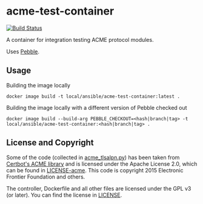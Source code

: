 # acme-test-container

[![Build Status](https://dev.azure.com/ansible/acme-test-container/_apis/build/status/CI?branchName=main)](https://dev.azure.com/ansible/acme-test-container/_build?definitionId=11)

A container for integration testing ACME protocol modules.

Uses [Pebble](https://github.com/letsencrypt/Pebble).

## Usage

Building the image locally
```
docker image build -t local/ansible/acme-test-container:latest .
```

Building the image locally with a different version of Pebble checked out
```
docker image build --build-arg PEBBLE_CHECKOUT=<hash|branch|tag> -t local/ansible/acme-test-container:<hash|branch|tag> .
```

## License and Copyright

Some of the code (collected in [acme_tlsalpn.py](acme_tlsalpn.py)) has been taken from
[Certbot's ACME library](https://github.com/certbot/certbot/tree/master/acme)
and is licensed under the Apache License 2.0, which can be found in [LICENSE-acme](LICENSE-acme).
This code is copyright 2015 Electronic Frontier Foundation and others.

The controller, Dockerfile and all other files are licensed under the GPL v3 (or later).
You can find the license in [LICENSE](LICENSE).
